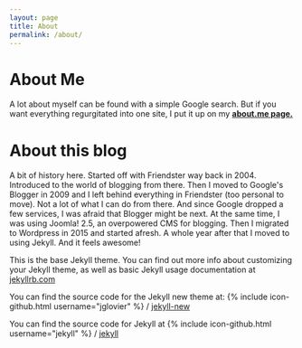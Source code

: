 ```yaml
---
layout: page
title: About
permalink: /about/
---
```


# About Me

A lot about myself can be found with a simple Google search. But if you want everything regurgitated into one site, I put it up on my **[about.me page.](www.about.me/qoyyuum)**


# About this blog

A bit of history here. Started off with Friendster way back in 2004. Introduced to the world of blogging from there. Then I moved to Google's Blogger in 2009 and I left behind everything in Friendster (too personal to move). Not a lot of what I can do from there. And since Google dropped a few services, I was afraid that Blogger might be next. At the same time, I was using Joomla! 2.5, an overpowered CMS for blogging. Then I migrated to Wordpress in 2015 and started afresh. A whole year after that I moved to using Jekyll. And it feels awesome!

This is the base Jekyll theme. You can find out more info about customizing your Jekyll theme, as well as basic Jekyll usage documentation at [jekyllrb.com](http://jekyllrb.com/)

You can find the source code for the Jekyll new theme at:
{% include icon-github.html username="jglovier" %} /
[jekyll-new](https://github.com/jglovier/jekyll-new)

You can find the source code for Jekyll at
{% include icon-github.html username="jekyll" %} /
[jekyll](https://github.com/jekyll/jekyll)
